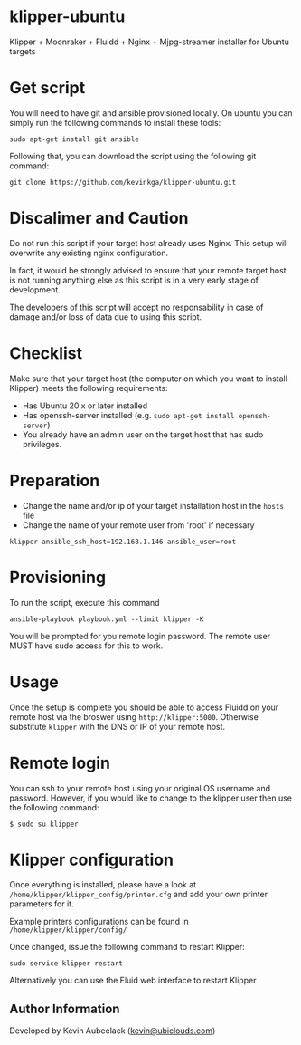 # klipper-ubuntu
Klipper + Moonraker + Fluidd + Nginx +  Mjpg-streamer installer for Ubuntu targets

# Get script
You will need to have git and ansible provisioned locally. On ubuntu you can simply run the following commands to install these tools:
```shell
sudo apt-get install git ansible
```
Following that, you can download the script using the following git command:
```shell
git clone https://github.com/kevinkga/klipper-ubuntu.git
```

# Discalimer and Caution
Do not run this script if your target host already uses Nginx. This setup will overwrite any existing nginx configuration.

In fact, it would be strongly advised to ensure that your remote target host is not running anything else as this script is in a very early stage of development. 

The developers of this script will accept no responsability in case of damage and/or loss of data due to using this script.

# Checklist
Make sure that your target host (the computer on which you want to install Klipper) meets the following requirements:
- Has Ubuntu 20.x or later installed
- Has openssh-server installed (e.g. `sudo apt-get install openssh-server`)
- You already have an admin user on the target host that has sudo privileges.

# Preparation
- Change the name and/or ip of your target installation host in the `hosts` file
- Change the name of your remote user from 'root' if necessary
```
klipper ansible_ssh_host=192.168.1.146 ansible_user=root
```

# Provisioning
To run the script, execute this command
```shell
ansible-playbook playbook.yml --limit klipper -K
```
You will be prompted for you remote login password. The remote user MUST have sudo access for this to work.

# Usage
Once the setup is complete you should be able to access Fluidd on your remote host via the broswer using `http://klipper:5000`. Otherwise substitute `klipper` with the DNS or IP of your remote host.

# Remote login
You can ssh to your remote host using your original OS username and password. However, if you would like to change to the klipper user then use the following command:
````shell
$ sudo su klipper
````

# Klipper configuration
Once everything is installed, please have a look at ```/home/klipper/klipper_config/printer.cfg``` and add your own printer parameters for it.

Example printers configurations can be found in ```/home/klipper/klipper/config/```

Once changed, issue the following command to restart Klipper:
```shell
sudo service klipper restart
```

Alternatively you can use the  Fluid web interface to restart Klipper

Author Information
------------------
Developed by Kevin Aubeelack (kevin@ubiclouds.com)
